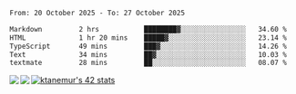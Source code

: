 <!--START_SECTION:waka-->

```txt
From: 20 October 2025 - To: 27 October 2025

Markdown         2 hrs           ████████▓░░░░░░░░░░░░░░░░   34.60 %
HTML             1 hr 20 mins    █████▓░░░░░░░░░░░░░░░░░░░   23.14 %
TypeScript       49 mins         ███▓░░░░░░░░░░░░░░░░░░░░░   14.26 %
Text             34 mins         ██▓░░░░░░░░░░░░░░░░░░░░░░   10.03 %
textmate         28 mins         ██░░░░░░░░░░░░░░░░░░░░░░░   08.07 %
```

<!--END_SECTION:waka-->
<a href="https://github.com/anuraghazra/github-readme-stats">
  <img align="left" src="https://github-readme-stats.vercel.app/api?username=Tanesan&count_private=true&show_icons=true" />
<img align="left" src="https://github-readme-stats.vercel.app/api/top-langs/?username=Tanesan" />
</a>

[![ktanemur's 42 stats](https://badge42.vercel.app/api/v2/cl1wslf6s002109l771rng2w8/stats?cursusId=21&coalitionId=62)](https://github.com/JaeSeoKim/badge42)
